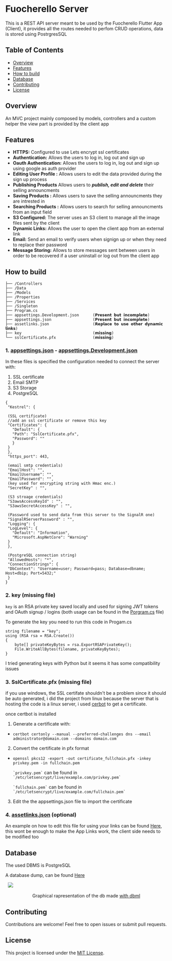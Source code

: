 # Fuocherello Server
This is a REST API server meant to be used by the Fuocherello Flutter App (Client), it provides all the routes needed to perfom CRUD operations, data is stored using PostrgresSQL

## Table of Contents
- [Overview](#overview)
- [Features](#features)
- [How to build](#how-to-build)
- [Database](#database)
- [Contributing](#contributing)
- [License](#license)

## Overview
An MVC project mainly composed by models, controllers and a custom helper the view part is provided by the client app

## Features
- **HTTPS:** Configured to use Lets encrypt ssl certificates
- **Authentication:** Allows the users to log in, log out and sign up
- **Oauth Authentication:** Allows the users to log in, log out and sign up using google as auth provider
- **Editing User Profile :** Allows users to edit the data provided during the sign up process
- **Publishing Products** Allows users to ***publish, edit and delete*** their selling announcments
- **Saving Products :**	Allows users to save the selling announcments they are intrested in
- **Searching Products :** Allows users to search for selling announcments from an input field
- **S3 Configured:** The server uses an S3 client to manage all the image files sent by the client
- **Dynamic Links:** Allows the user to open the client app from an external link
- **Email:** Send an email to verify users when signign up or when they need to replace their password
- **Message Storing:** Allows to store messages sent between users in order to be recovered if a user uninstall or log out from the client app

## How to build
	├── /Controllers
	├── /Data
	├── /Models
	├── /Properties
	├── /Services
	├── /Singleton
	├── Program.cs
	├── appsettings.Development.json      (𝗣𝗿𝗲𝘀𝗲𝗻𝘁 𝗯𝘂𝘁 𝗶𝗻𝗰𝗼𝗺𝗽𝗹𝗲𝘁𝗲)
	├── appsettings.json                  (𝗣𝗿𝗲𝘀𝗲𝗻𝘁 𝗯𝘂𝘁 𝗶𝗻𝗰𝗼𝗺𝗽𝗹𝗲𝘁𝗲)
	├── assetlinks.json                   (𝗥𝗲𝗽𝗹𝗮𝗰𝗲 𝘁𝗼 𝘂𝘀𝗲 𝗼𝘁𝗵𝗲𝗿 𝗱𝘆𝗻𝗮𝗺𝗶𝗰 𝗹𝗶𝗻𝗸𝘀)
	├── key                               (𝗺𝗶𝘀𝘀𝗶𝗻𝗴)
	└── sslCertificate.pfx                (𝗺𝗶𝘀𝘀𝗶𝗻𝗴)

### 1. [appsettings.json](https://github.com/Zophirel/fuocherello-back-end/blob/main/appsettings.json "appsettings.json") - [appsettings.Development.json](https://github.com/Zophirel/fuocherello-back-end/blob/main/appsettings.Development.json "appsettings.Development.json")
In these files is specified the configuration needed to connect the server with:

1. SSL certificate
2. Email SMTP
3. S3 Storage
4. PostgreSQL
	
 ```
{
  "Kestrel": {

  (SSL certificate)
  //add an ssl certificate or remove this key 
  "Certificates": {
    "Default": {
    "Path": "SslCertificate.pfx",
    "Password": ""
    }
  }
  },
  "https_port": 443,

  (email smtp credentials)
  "EmailHost": "",
  "EmailUsername": "",
  "EmailPassword": "", 
  (key used for encrypting string with Hmac enc.)
  "SecretKey" : "",

  (S3 stroage credentials)
  "S3awsAccessKeyId" : "",
  "S3awsSecretAccessKey" : "",

  (Password used to send data from this server to the SignalR one)
  "SignalRServerPassword" : "",
  "Logging": {
  "LogLevel": {
    "Default": "Information",
    "Microsoft.AspNetCore": "Warning"
  }
  },

  (PostgreSQL connection string)
  "AllowedHosts": "*",
  "ConnectionStrings": {
  "DbContext": "Username=user; Password=pass; Database=dbname; Host=dbip; Port=5432;"
  }
}
```
### 2. key (missing file)
`key` is an RSA private key saved locally and used for signing JWT tokens and OAuth signup / logins (both usage can be found in the [Porgram.cs](https://github.com/Zophirel/fuocherello-back-end/blob/main/Program.cs "Porgram.cs") file)

To generate the key you need to run this code in Progam.cs

	string filename = "key";
	using (RSA rsa = RSA.Create())
	{
		byte[] privateKeyBytes = rsa.ExportRSAPrivateKey();
		File.WriteAllBytes(filename, privateKeyBytes);
	}

I tried generating keys with Python but it seems it has some compatibility issues 

### <a id="certificate">3. SslCertificate.pfx (missing file)</a>
if you use windows, the SSL certifate shouldn't be a problem since it should be auto generated, i did the project from linux because the server that is hosting the code is a linux server, i used [cerbot](https://certbot.eff.org/ "cerbot") to get a certificate.

once certbot is installed <br>

1. Generate a certificate with:
 
<ul>
  <li>
    <p><code>certbot certonly --manual --preferred-challenges dns --email administrator@domain.com --domains domain.com`</code></p>
  </li>
</ul>


2. Convert the certificate in pfx format
<ul>
  <li> 
    <p><code>openssl pkcs12 -export -out certificate_fullchain.pfx -inkey privkey.pem -in fullchain.pem</code></p>
  	<p><code>`privkey.pem`</code> can be found in <code>`/etc/letsencrypt/live/example.com/privkey.pem`</code></p>
    <p><code>`fullchain.pem`</code> can be found in <code>`/etc/letsencrypt/live/example.com/fullchain.pem`</code></p>
  </li>
</ul>

3. Edit the the appsettings.json file to import the certificate


### 4. [assetlinks.json](https://github.com/Zophirel/fuocherello-back-end/blob/main/assetlinks.json "assetlinks.json") (optional)

An example on how to edit this file for using your links can be found [Here](https://firebase.google.com/support/guides/app-links-universal-links#app-links "Here"), this wont be enough to make the App Links work, the client side needs to be modified too

## Database
The used DBMS is PostgreSQL
<p>A database dump, can be found <a href="https://fuocherello-bucket.s3.cubbit.eu/db_dump%2Fdb.sql">Here</a></p>
&nbsp;
<img src="https://fuocherello-bucket.s3.cubbit.eu/svg%2FUntitled.svg"></img>
&nbsp;
<p align="center">Graphical rapresentation of the db made <a href="https://dbdiagram.io/d/65cb7605ac844320ae0c8696">with dbml</a></p>

## Contributing

Contributions are welcome! Feel free to open issues or submit pull requests.

## License

This project is licensed under the [MIT License](LICENSE).
